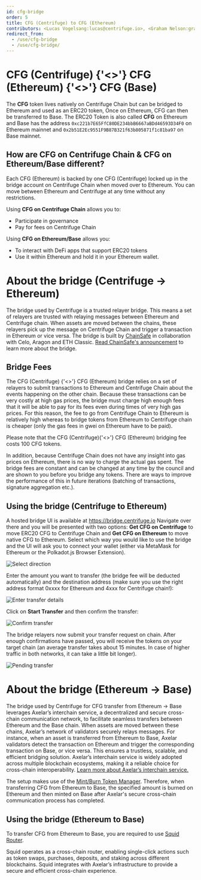 ```yaml
---
id: cfg-bridge
order: 5
title: CFG (Centrifuge) to CFG (Ethereum)
contributors: <Lucas Vogelsang:lucas@centrifuge.io>, <Graham Nelson:graham@k-f.co>
redirect_from:
  - /use/cfg-bridge
  - /use/cfg-bridge/
---
```


# CFG (Centrifuge) {'\<\>'} CFG (Ethereum)  {'\<\>'} CFG (Base)

The **CFG** token lives natively on Centrifuge Chain but can be bridged to Ethereum and used as an ERC20 token, Once on Ethereum, CFG can then be transferred to Base. The ERC20 Token is also called **CFG** on Ethereum and Base has the address `0xc221b7E65FfC80DE234bbB6667aBDd46593D34F0` on Ethereum mainnet and `0x2b51E2Ec9551F9B87B321f63b805871f1c81ba97` on Base mainnet. 

## How are CFG on Centrifuge Chain & CFG on Ethereum/Base different?

Each CFG (Ethereum) is backed by one CFG (Centrifuge) locked up in the bridge account on Centrifuge Chain when moved over to Ethereum. You can move between Ethereum and Centrifuge at any time without any restrictions.

Using **CFG on Centrifuge Chain** allows you to:

- Participate in governance
- Pay for fees on Centrifuge Chain

Using **CFG on Ethereum/Base** allows you:

- To interact with DeFi apps that support ERC20 tokens
- Use it within Ethereum and hold it in your Ethereum wallet.

# About the bridge (Centrifuge -> Ethereum)

The bridge used by Centrifuge is a trusted relayer bridge. This means a set of relayers are trusted with relaying messages between Ethereum and Centrifuge chain. When assets are moved between the chains, these relayers pick up the message on Centrifuge Chain and trigger a transaction in Ethereum or vice versa. The bridge is built by [ChainSafe](https://chainsafe.io) in collaboration with Celo, Aragon and ETH Classic. [Read ChainSafe's announcement](https://medium.com/chainsafe-systems/chainsafe-building-chainbridge-49d51ff2e0a2) to learn more about the bridge.

## Bridge Fees

The CFG (Centrifuge) {'\<\>'} CFG (Ethereum) bridge relies on a set of relayers to submit transactions to Ethereum and Centrifuge Chain about the events happening on the other chain. Because these transactions can be very costly at high gas prices, the bridge must charge high enough fees that it will be able to pay for its fees even during times of very high gas prices. For this reason, the fee to go from Centrifuge Chain to Ethereum is relatively high whereas to bridge tokens from Ethereum to Centrifuge chain is cheaper (only the gas fees in gwei on Ethereum have to be paid).

Please note that the CFG (Centrifuge){'\<\>'} CFG (Ethereum) bridging fee costs 100 CFG tokens.

In addition, because Centrifuge Chain does not have any insight into gas prices on Ethereum, there is no way to charge the actual gas spent. The bridge fees are constant and can be changed at any time by the council and are shown to you before you bridge any tokens. There are ways to improve the performance of this in future iterations (batching of transactions, signature aggregation etc.).

## Using the bridge (Centrifuge to Ethereum)

A hosted bridge UI is available at https://bridge.centrifuge.io Navigate over there and you will be presented with two options: **Get CFG on Centrifuge** to move ERC20 CFG to Centrifuge Chain and **Get CFG on Ethereum** to move native CFG to Ethereum. Select which way you would like to use the bridge and the UI will ask you to connect your wallet (either via MetaMask for Ethereum or the Polkadot.js Browser Extension).

![Select direction](./images/bridge_select_direction.png)

Enter the amount you want to transfer (the bridge fee will be deducted automatically) and the destination address (make sure you use the right address format 0xxxx for Ethereum and 4xxx for Centrifuge chain!):

![Enter transfer details](image.png)

Click on **Start Transfer** and then confirm the transfer:

![Confirm transfer](./images/bridge_confirm_transfer.png)

The bridge relayers now submit your transfer request on chain. After enough confirmations have passed, you will receive the tokens on your target chain (an average transfer takes about 15 minutes. In case of higher traffic in both networks, it can take a little bit longer).

![Pending transfer](./images/bridge_in_transit.png)

# About the bridge (Ethereum -> Base)

The bridge used by Centrifuge for CFG transfer from Ethereum -> Base leverages Axelar’s interchain service, a decentralized and secure cross-chain communication network, to facilitate seamless transfers between Ethereum and the Base chain. When assets are moved between these chains, Axelar’s network of validators securely relays messages. For instance, when an asset is transferred from Ethereum to Base, Axelar validators detect the transaction on Ethereum and trigger the corresponding transaction on Base, or vice versa. This ensures a trustless, scalable, and efficient bridging solution. Axelar’s interchain service is widely adopted across multiple blockchain ecosystems, making it a reliable choice for cross-chain interoperability. [Learn more about Axelar’s interchain service.](https://www.axelar.network/its)

The setup makes use of the [Mint/Burn Token Manager](https://github.com/axelarnetwork/interchain-token-service/blob/main/contracts/token-manager/TokenManager.sol). Therefore, when transferring CFG from Ethereum to Base, the specified amount is burned on Ethereum and then minted on Base after Axelar's secure cross-chain communication process has completed. 

## Using the bridge (Ethereum to Base)

To transfer CFG from Ethereum to Base, you are required to use [Squid Router](https://app.squidrouter.com/). 

Squid operates as a cross-chain router, enabling single-click actions such as token swaps, purchases, deposits, and staking across different blockchains. Squid integrates with Axelar’s infrastructure to provide a secure and efficient cross-chain experience. 
